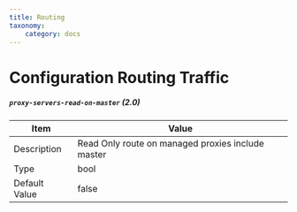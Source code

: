 ```yaml
---
title: Routing
taxonomy:
    category: docs
---
```


# Configuration Routing Traffic

##### `proxy-servers-read-on-master` (2.0)

| Item | Value |
| ---- | ----- |
| Description |  Read Only route on managed proxies include master |
| Type | bool |
| Default Value | false |   
